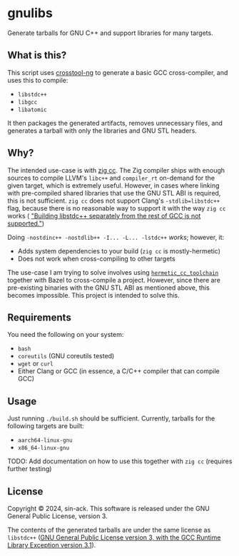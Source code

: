 # gnulibs

Generate tarballs for GNU C++ and support libraries for many targets.

## What is this?

This script uses [crosstool-ng](https://crosstool-ng.github.io/) to generate
a basic GCC cross-compiler, and uses this to compile:

- `libstdc++`
- `libgcc`
- `libatomic`

It then packages the generated artifacts, removes unnecessary files, and
generates a tarball with only the libraries and GNU STL headers.

## Why?

The intended use-case is with
[zig cc](https://andrewkelley.me/post/zig-cc-powerful-drop-in-replacement-gcc-clang.html).
The Zig compiler ships with enough sources to compile LLVM's `libc++` and `compiler_rt`
on-demand for the given target, which is extremely useful. However, in cases
where linking with pre-compiled shared libraries that use the GNU STL ABI is
required, this is not sufficient. `zig cc` does not support Clang's
`-stdlib=libstdc++` flag, because there is no reasonable way to support it with
the way `zig cc` works (
["Building libstdc++ separately from the rest of GCC is not supported."](https://gcc.gnu.org/onlinedocs/libstdc++/manual/setup.html))

Doing `-nostdinc++ -nostdlib++ -I... -L... -lstdc++` *works*; however, it:
- Adds system dependencies to your build (`zig cc` is mostly-hermetic)
- Does not work when cross-compiling to other targets

The use-case I am trying to solve involves using
[`hermetic_cc_toolchain`](https://github.com/uber/hermetic_cc_toolchain) together
with Bazel to cross-compile a project. However, since there are pre-existing
binaries with the GNU STL ABI as mentioned above, this becomes impossible. This
project is intended to solve this.

## Requirements

You need the following on your system:

- `bash`
- `coreutils` (GNU coreutils tested)
- `wget` or `curl`
- Either Clang or GCC (in essence, a C/C++ compiler that can compile GCC)

## Usage

Just running `./build.sh` should be sufficient. Currently, tarballs for the
following targets are built:

- `aarch64-linux-gnu`
- `x86_64-linux-gnu`

TODO: Add documentation on how to use this together with `zig cc` (requires further testing)

## License

Copyright &copy; 2024, sin-ack. This software is released under the GNU General Public License, version 3.

The contents of the generated tarballs are under the same license as `libstdc++` ([GNU General Public License version 3, with the GCC Runtime Library Exception version 3.1](https://gcc.gnu.org/onlinedocs/libstdc++/manual/license.html)).
